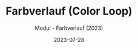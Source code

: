 ---
title: Farbverlauf (Color Loop)
date: 2023-07-28
subtitle: Modul - Farbverlauf (2023)
link: https://github.com/Wilkware/ColorLoop
image: https://opengraph.githubassets.com/1e9ae32c4862fe589259f876421896420cf02f3d6c190cb1e5f6bb468506b60f/Wilkware/ColorLoop
---